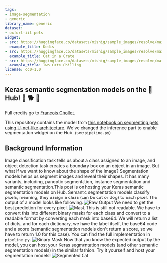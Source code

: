 ```yaml
---
tags:
- image-segmentation
- generic
library_name: generic
dataset:
- oxfort-iit pets
widget:
- src: https://huggingface.co/datasets/mishig/sample_images/resolve/main/cat-1.jpg
  example_title: Kedis
- src: https://huggingface.co/datasets/mishig/sample_images/resolve/main/cat-2.jpg
  example_title: Cat in a Crate
- src: https://huggingface.co/datasets/mishig/sample_images/resolve/main/cat-3.jpg
  example_title: Two Cats Chilling
license: cc0-1.0
---
```

## Keras semantic segmentation models on the 🤗Hub! 🐶 🐕 🐩 
Full credits go to [François Chollet](https://twitter.com/fchollet).

This repository contains the model from [this notebook on segmenting pets using U-net-like architecture](https://keras.io/examples/vision/oxford_pets_image_segmentation/). We've changed the inference part to enable segmentation widget on the Hub. (see ```pipeline.py```)

## Background Information 

Image classification task tells us about a class assigned to an image, and object detection task creates a boundary box on an object in an image. But what if we want to know about the shape of the image? Segmentation models helps us segment images and reveal their shapes. It has many variants, including, panoptic segmentation, instance segmentation and semantic segmentation.This post is on hosting your Keras semantic segmentation models on Hub.
Semantic segmentation models classify pixels, meaning, they assign a class (can be cat or dog) to each pixel. The output of a model looks like following.
![Raw Output](./raw_output.jpg)
We need to get the best prediction for every pixel.
![Mask](./mask.jpg)
This is still not readable. We have to convert this into different binary masks for each class and convert to a readable format by converting each mask into base64. We will return a list of dicts, and for each dictionary, we have the label itself, the base64 code and a score (semantic segmentation models don't return a score, so we have to return 1.0 for this case). You can find the full implementation in ```pipeline.py```.
![Binary Mask](./binary_mask.jpg)
Now that you know the expected output by the model, you can host your Keras segmentation models (and other semantic segmentation models) in the similar fashion. Try it yourself and host your segmentation models!
![Segmented Cat](./hircin_the_cat.png)